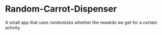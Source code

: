# Random-Carrot-Dispenser
A small app that uses randomizes whether the rewards we get for a certain activity. 
